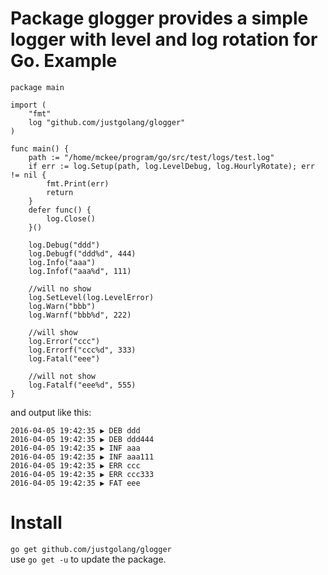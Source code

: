 Package glogger provides a simple logger with level and log rotation for Go.
Example
=============
    package main
    
    import (
    	"fmt"
    	log "github.com/justgolang/glogger"
    )
    
    func main() {
    	path := "/home/mckee/program/go/src/test/logs/test.log"
    	if err := log.Setup(path, log.LevelDebug, log.HourlyRotate); err != nil {
    		fmt.Print(err)
    		return
    	}
    	defer func() {
    		log.Close()
    	}()
    
    	log.Debug("ddd")
    	log.Debugf("ddd%d", 444)
    	log.Info("aaa")
    	log.Infof("aaa%d", 111)
    
    	//will no show
    	log.SetLevel(log.LevelError)
    	log.Warn("bbb")
    	log.Warnf("bbb%d", 222)
    
    	//will show
    	log.Error("ccc")
    	log.Errorf("ccc%d", 333)
    	log.Fatal("eee")
    
    	//will not show
    	log.Fatalf("eee%d", 555)
    }


and output like this:

    2016-04-05 19:42:35 ▶ DEB ddd
    2016-04-05 19:42:35 ▶ DEB ddd444
    2016-04-05 19:42:35 ▶ INF aaa
    2016-04-05 19:42:35 ▶ INF aaa111
    2016-04-05 19:42:35 ▶ ERR ccc
    2016-04-05 19:42:35 ▶ ERR ccc333
    2016-04-05 19:42:35 ▶ FAT eee
Install
=============
`go get github.com/justgolang/glogger`  
use `go get -u` to update the package.  
